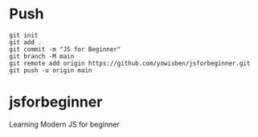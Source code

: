 # Push
`git init`  
`git add .`  
`git commit -m "JS for Beginner"`  
`git branch -M main`  
`git remote add origin https://github.com/yowisben/jsforbeginner.git`  
`git push -u origin main`  

# jsforbeginner
Learning Modern JS for beginner

